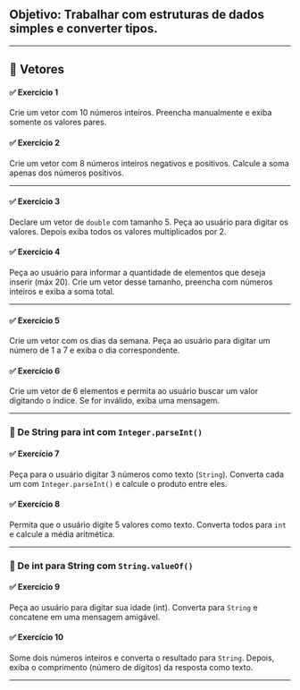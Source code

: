 ## Objetivo: Trabalhar com estruturas de dados simples e converter tipos.

---

## 🔹 Vetores

#### ✅ Exercício 1
Crie um vetor com 10 números inteiros. Preencha manualmente e exiba somente os valores pares.

#### ✅ Exercício 2
Crie um vetor com 8 números inteiros negativos e positivos. Calcule a soma apenas dos números positivos.

---

#### ✅ Exercício 3
Declare um vetor de `double` com tamanho 5. Peça ao usuário para digitar os valores. Depois exiba todos os valores multiplicados por 2.

#### ✅ Exercício 4
Peça ao usuário para informar a quantidade de elementos que deseja inserir (máx 20). Crie um vetor desse tamanho, preencha com números inteiros e exiba a soma total.

---

#### ✅ Exercício 5
Crie um vetor com os dias da semana. Peça ao usuário para digitar um número de 1 a 7 e exiba o dia correspondente.

#### ✅ Exercício 6
Crie um vetor de 6 elementos e permita ao usuário buscar um valor digitando o índice. Se for inválido, exiba uma mensagem.

---

### 📌 De String para int com `Integer.parseInt()`

#### ✅ Exercício 7
Peça para o usuário digitar 3 números como texto (`String`). Converta cada um com `Integer.parseInt()` e calcule o produto entre eles.

#### ✅ Exercício 8
Permita que o usuário digite 5 valores como texto. Converta todos para `int` e calcule a média aritmética.

---

### 📌 De int para String com `String.valueOf()`

#### ✅ Exercício 9
Peça ao usuário para digitar sua idade (int). Converta para `String` e concatene em uma mensagem amigável.

#### ✅ Exercício 10
Some dois números inteiros e converta o resultado para `String`. Depois, exiba o comprimento (número de dígitos) da resposta como texto.

---
